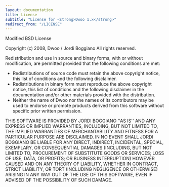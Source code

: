 ```yaml
---
layout: documentation
title: License
subtitle: "License for <strong>Dwoo 1.x</strong>"
redirect_from: "/LICENSE"
---
```


Modified BSD License

Copyright (c) 2008, Dwoo / Jordi Boggiano
All rights reserved.

Redistribution and use in source and binary forms, with or without
modification, are permitted provided that the following conditions are met:

  * Redistributions of source code must retain the above copyright
  notice, this list of conditions and the following disclaimer.
  * Redistributions in binary form must reproduce the above copyright
  notice, this list of conditions and the following disclaimer in the
  documentation and/or other materials provided with the distribution.
  * Neither the name of Dwoo nor the names of its contributors may be 
  used to endorse or promote products derived from this software 
  without specific prior written permission.

THIS SOFTWARE IS PROVIDED BY JORDI BOGGIANO ''AS IS'' AND ANY
EXPRESS OR IMPLIED WARRANTIES, INCLUDING, BUT NOT LIMITED TO, THE IMPLIED
WARRANTIES OF MERCHANTABILITY AND FITNESS FOR A PARTICULAR PURPOSE ARE
DISCLAIMED. IN NO EVENT SHALL JORDI BOGGIANO BE LIABLE FOR ANY
DIRECT, INDIRECT, INCIDENTAL, SPECIAL, EXEMPLARY, OR CONSEQUENTIAL DAMAGES
(INCLUDING, BUT NOT LIMITED TO, PROCUREMENT OF SUBSTITUTE GOODS OR SERVICES;
LOSS OF USE, DATA, OR PROFITS; OR BUSINESS INTERRUPTION) HOWEVER CAUSED AND
ON ANY THEORY OF LIABILITY, WHETHER IN CONTRACT, STRICT LIABILITY, OR TORT
(INCLUDING NEGLIGENCE OR OTHERWISE) ARISING IN ANY WAY OUT OF THE USE OF THIS
SOFTWARE, EVEN IF ADVISED OF THE POSSIBILITY OF SUCH DAMAGE.
